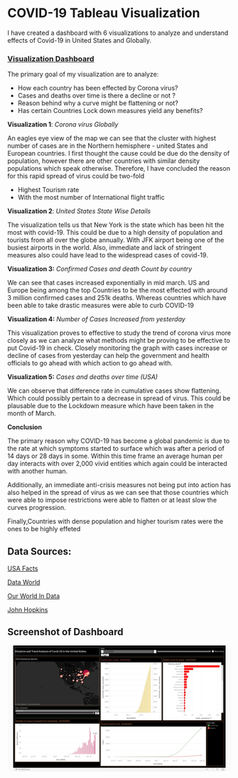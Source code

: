 # COVID-19 Tableau Visualization

I have created a dashboard with 6 visualizations to analyze and understand effects of Covid-19 in United States and Globally. 

### [Visualization Dashboard](https://public.tableau.com/profile/sampath.gonnuru#!/vizhome/Covid-19_15891658031180/Covid-19dashboard?publish=yes)

The primary goal of my visualization are to analyze: 

- How each country has been effected by Corona virus? 
- Cases and deaths over time is there a decline or not ?
- Reason behind why a curve might be flattening or not?
- Has certain Countries Lock down measures yield any benefits?
 

**Visualization 1**: *Corona virus Globally*

An eagles eye view of the map we can see that the cluster with highest number of cases are in the Northern hemisphere - united States and European countries. I first thought the cause could be due do the density of population, however there are other countries with similar density populations which speak otherwise. Therefore, I have concluded the reason for this rapid spread of virus could be two-fold

- Highest Tourism rate
- With the most number of International flight traffic
 

**Visualization 2**: *United States State Wise Details*

The visualization tells us that New York is the state which has been hit the most with covid-19. This could be due to a high density of population and tourists from all over the globe annually. With JFK airport being one of the busiest airports in the world. Also, immediate and lack of stringent measures also could have lead to the widespread cases of covid-19.

 

**Visualization 3:** *Confirmed Cases and death Count by country*

We can see that cases increased exponentially in mid march. US and Europe being among the top Countries to be the most effected with around 3 million confirmed cases and 251k deaths. Whereas countries which have been able to take drastic measures were able to curb COVID-19

 

**Visualization 4:** *Number of Cases Increased from yesterday*

This visualization proves to effective to study the trend of corona virus more closely as we can analyze what methods might be proving to be effective to put Covid-19 in check. Closely monitoring the graph with cases increase or decline of cases from yesterday can help the government and health officials to go ahead with which action to go ahead with. 

 

**Visualization 5:** *Cases and deaths over time (USA)*

We can observe that difference rate in cumulative cases show flattening. Which could possibly pertain to a decrease in spread of virus. This could be plausable due to the Lockdown measure which have been taken in the month of March. 

 
**Conclusion**

The primary reason why COVID-19 has become a global pandemic is due to the rate at which symptoms started to surface which was after a period of 14 days or 28 days in some. Within this time frame an average human per day interacts with over 2,000 vivid entities which again could be interacted with another human.

Additionally, an immediate anti-crisis measures not being put into action has also helped in the spread of virus as we can see that those countries which were able to impose restrictions were able to flatten or at least slow the curves progression.  

Finally,Countries with dense population and higher tourism rates were the ones to be highly effeted

 

## Data Sources:

[USA Facts](https://usafacts.org/visualizations/coronavirus-covid-19-spread-map/)

[Data World](https://data.world/covid-19-data-resource-hub)

[Our World In Data](https://ourworldindata.org/coronavirus-data)

[John Hopkins](https://data.world/associatedpress/johns-hopkins-coronavirus-case-tracker)

## Screenshot of Dashboard

![](https://github.com/Gonnuru/COVID19_Tableau/blob/master/dashboard_screenshot.jpg)
